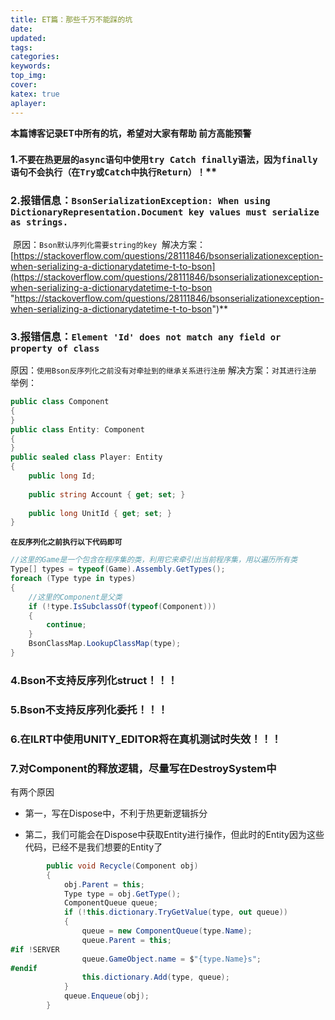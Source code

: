 ```yaml
---
title: ET篇：那些千万不能踩的坑
date:
updated:
tags:
categories:
keywords:
top_img:
cover:
katex: true
aplayer:
---
```

<meta name="referrer" content="no-referrer" />

**本篇博客记录ET中所有的坑，希望对大家有帮助
前方高能预警**

### 1.`不要在热更层的async语句中使用try Catch finally语法，因为finally语句不会执行（在Try或Catch中执行Return）！`**

### 2.报错信息：`BsonSerializationException: When using DictionaryRepresentation.Document key values must serialize as strings.`

​    原因：`Bson默认序列化需要string的key`
​    解决方案：[https://stackoverflow.com/questions/28111846/bsonserializationexception-when-serializing-a-dictionarydatetime-t-to-bson](https://stackoverflow.com/questions/28111846/bsonserializationexception-when-serializing-a-dictionarydatetime-t-to-bson "https://stackoverflow.com/questions/28111846/bsonserializationexception-when-serializing-a-dictionarydatetime-t-to-bson")**

### 3.报错信息：`Element 'Id' does not match any field or property of class`

​    原因：`使用Bson反序列化之前没有对牵扯到的继承关系进行注册`
​    解决方案：`对其进行注册`
​    举例：

```csharp
public class Component
{
}
public class Entity: Component
{
}
public sealed class Player: Entity
{
	public long Id;
 
	public string Account { get; set; }
 
	public long UnitId { get; set; }
}
```
**`在反序列化之前执行以下代码即可`**
```csharp
//这里的Game是一个包含在程序集的类，利用它来牵引出当前程序集，用以遍历所有类
Type[] types = typeof(Game).Assembly.GetTypes();
foreach (Type type in types)
{
	//这里的Component是父类
	if (!type.IsSubclassOf(typeof(Component)))
	{
		continue;
	}
	BsonClassMap.LookupClassMap(type);
}
```

### 4.Bson不支持反序列化struct！！！

### 5.Bson不支持反序列化委托！！！

### 6.在ILRT中使用UNITY_EDITOR将在真机测试时失效！！！

### 7.对Component的释放逻辑，尽量写在DestroySystem中

有两个原因

- 第一，写在Dispose中，不利于热更新逻辑拆分

- 第二，我们可能会在Dispose中获取Entity进行操作，但此时的Entity因为这些代码，已经不是我们想要的Entity了

```c#
        public void Recycle(Component obj)
        {
	        obj.Parent = this;
            Type type = obj.GetType();
	        ComponentQueue queue;
            if (!this.dictionary.TryGetValue(type, out queue))
            {
                queue = new ComponentQueue(type.Name);
	            queue.Parent = this;
#if !SERVER
	            queue.GameObject.name = $"{type.Name}s";
#endif
				this.dictionary.Add(type, queue);
            }
            queue.Enqueue(obj);
        }
```

